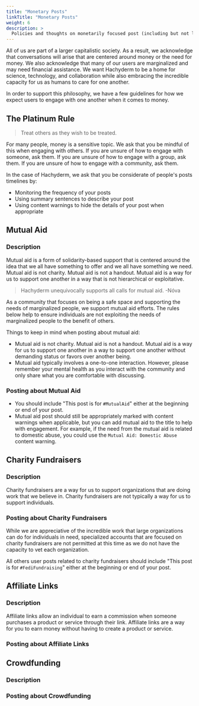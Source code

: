 ```yaml
---
title: "Monetary Posts"
linkTitle: "Monetary Posts"
weight: 6
description: >
  Policies and thoughts on monetarily focused post (including but not limited to: mutual aid, charity fundraisers, affiliate links), and its relationship to Hachyderm users and marginalized communities.
---
```


All of us are part of a larger capitalistic society. As a result, we acknowledge that conversations will arise that are centered around money or the need for money. We also acknowledge that many of our users are marginalized and may need financial assistance.
We want Hachyderm to be a home for science, technology, and collaboration while also embracing the incredible capacity for us as humans to care for one another.

In order to support this philosophy, we have a few guidelines for how we expect users to engage with one another when it comes to money.

## The Platinum Rule

> Treat others as they wish to be treated.

For many people, money is a sensitive topic. We ask that you be mindful of this when engaging with others. If you are unsure of how to engage with someone, ask them. If you are unsure of how to engage with a group, ask them. If you are unsure of how to engage with a community, ask them.

In the case of Hachyderm, we ask that you be considerate of people's posts timelines by:
- Monitoring the frequency of your posts
- Using summary sentences to describe your post
- Using content warnings to hide the details of your post when appropriate

## Mutual Aid

### Description

Mutual aid is a form of solidarity-based support that is centered around the idea that we all have something to offer and we all have something we need. Mutual aid is not charity. Mutual aid is not a handout. Mutual aid is a way for us to support one another in a way that is not hierarchical or exploitative.

> Hachyderm unequivocally supports all calls for mutual aid. -Nóva

As a community that focuses on being a safe space and supporting the needs of marginalized people, we support mutual aid efforts. The rules below help to ensure individuals are not exploiting the needs of marginalized people to the benefit of others.

Things to keep in mind when posting about mutual aid:
- Mutual aid is not charity. Mutual aid is not a handout. Mutual aid is a way for us to support one another in a way to support one another without demanding status or favors over another being.
- Mutual aid typically involves a one-to-one interaction. However, please remember your mental health as you interact with the community and only share what you are comfortable with discussing.

### Posting about Mutual Aid

- You should include "This post is for `#MutualAid`" either at the beginning or end of your post.
- Mutual aid post should still be appropriately marked with content warnings when applicable, but you can add mutual aid to the title to help with engagement. For example, if the need from the mutual aid is related to domestic abuse, you could use the `Mutual Aid: Domestic Abuse` content warning.

## Charity Fundraisers

### Description

Charity fundraisers are a way for us to support organizations that are doing work that we believe in. Charity fundraisers are not typically a way for us to support individuals.

### Posting about Charity Fundraisers

While we are appreciative of the incredible work that large organizations can do for individuals in need, specialized accounts that are focused on charity fundraisers are not permitted at this time as we do not have the capacity to vet each organization.

All others user posts related to charity fundraisers should include "This post is for `#FediFundraising`" either at the beginning or end of your post.

## Affiliate Links

### Description

Affiliate links allow an individual to earn a commission when someone purchases a product or service through their link. Affiliate links are a way for you to earn money without having to create a product or service.

### Posting about Affiliate Links

## Crowdfunding

### Description

### Posting about Crowdfunding